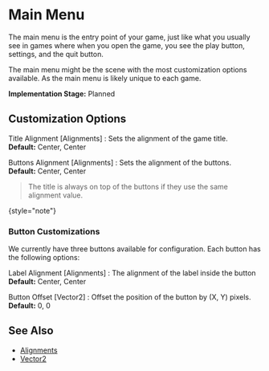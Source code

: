 # Main Menu

The main menu is the entry point of your game, just like what
you usually see in games where when you open the game, you see
the play button, settings, and the quit button.

The main menu might be the scene with the most customization 
options available. As the main menu is likely unique to each game.

**Implementation Stage:** Planned

## Customization Options

Title Alignment [Alignments]
: Sets the alignment of the game title.<br/>
  **Default:** Center, Center

Buttons Alignment [Alignments]
: Sets the alignment of the buttons.<br/>
  **Default:** Center, Center

> The title is always on top of the buttons if they use the same 
> alignment value.

{style="note"}

### Button Customizations
We currently have three buttons available for configuration.
Each button has the following options:

Label Alignment [Alignments]
: The alignment of the label inside the button<br/>
  **Default:** Center, Center

Button Offset [Vector2]
: Offset the position of the button by (X, Y) pixels.<br/>
  **Default:** 0, 0

## See Also
- [Alignments](Alignments.md)
- [Vector2](Vector2.md)
